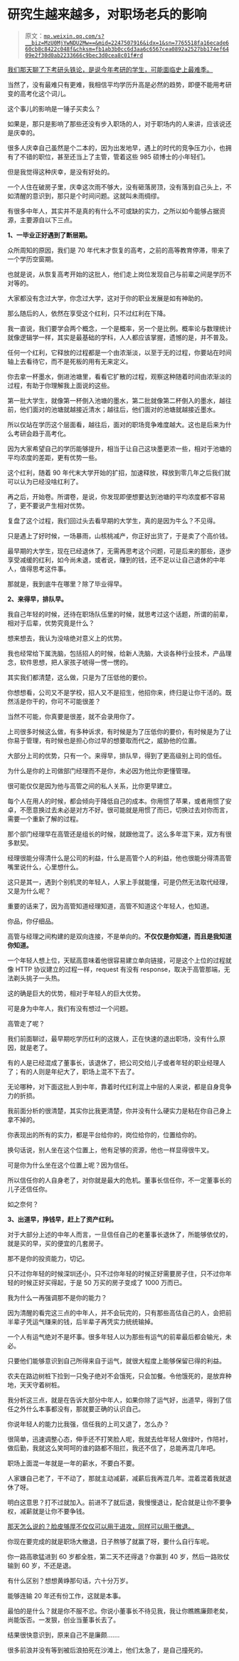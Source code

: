 # 研究生越来越多，对职场老兵的影响

> 原文：[`mp.weixin.qq.com/s?__biz=MzU0MjYwNDU2Mw==&mid=2247507916&idx=1&sn=7765518fa16ecade660cb8c8422c048f&chksm=fb1ab3b0cc6d3aa6c6567cea0892a2527bb174ef6409e2f30d0ab2233666c9bec3d0cea8c01f#rd`](http://mp.weixin.qq.com/s?__biz=MzU0MjYwNDU2Mw==&mid=2247507916&idx=1&sn=7765518fa16ecade660cb8c8422c048f&chksm=fb1ab3b0cc6d3aa6c6567cea0892a2527bb174ef6409e2f30d0ab2233666c9bec3d0cea8c01f#rd)

[我们那天聊了下考研头铁论，是说今年考研的学生，可能面临史上最难季。](http://mp.weixin.qq.com/s?__biz=MzU3NDc5Nzc0NQ==&mid=2247520457&idx=2&sn=a2dd1f04ece5771dc330c7d46b36ea72&chksm=fd2e3217ca59bb01cccbb3cd2b4a6d73564cb2003491fc4e117c44406a48c50c2287793fcab3&scene=21#wechat_redirect) 

当然了，没有最难只有更难，我相信平均学历升高是必然的趋势，即便不能用考研变的高考化这个词儿。 

这个事儿的影响是一锤子买卖么？ 

如果是，那只是影响了那些还没有步入职场的人，对于职场内的人来讲，应该说还是庆幸的。

很多人庆幸自己虽然是个二本的，因为出发地早，遇上的时代的竞争压力小，也拥有了不错的职位，甚至还当上了主管，管着这些 985 硕博士的小年轻们。

但是我觉得这种庆幸，是没有好处的。

一个人住在破房子里，庆幸这次雨不够大，没有砸落房顶，没有落到自己头上，不如清醒的意识到，那只是个时间问题。这就叫未雨绸缪。 

有很多中年人，其实并不是真的有什么不可或缺的实力，之所以如今能够占据资源，主要源自以下三点。 

**1、一毕业正好遇到了断层期。**

众所周知的原因，我们是 70 年代末才恢复的高考，之前的高等教育停滞，带来了一个学历空窗期。 

也就是说，从恢复高考开始的这批人，他们走上岗位发现自己与前辈之间是学历不对等的。 

大家都没有念过大学，你念过大学，这对于你的职业发展是如有神助的。 

那么随后的人，依然在享受这个红利，只不过红利在下降。 

我一直说，我们要学会两个概念，一个是概率，另一个是比例。概率论与数理统计就像逻辑学一样，其实是最基础的学科，人人都应该掌握，遗憾的是，并不普及。

任何一个红利，它释放的过程都是一个由浓渐淡，以至于无的过程，你要站在时间轴上去看待它，而不是死板的用有无来定义。 

你去拿一杯墨水，倒进池塘里，看看它扩散的过程，观察这种随着时间由浓渐淡的过程，有助于你理解我上面说的这些。

第一批大学生，就像第一杯倒入池塘的墨水，第二批就像第二杯倒入的墨水，越往前，他们面对的池塘就越接近清水；越往后，他们面对的池塘就越接近墨水。 

所以仅站在学历这个层面看，越往后，面对的职场竞争难度越大。这也是后来为什么考研会趋于高考化。

因为大家希望自己的学历能够提升，相当于让自己这块墨更浓一些，相对于池塘的平均浓度的差距，更有优势一些。

这个红利，随着 90 年代末大学开始的扩招，加速释放，释放到零几年之后我们就可以认为已经没啥红利了。 

再之后，开始卷。所谓卷，是说，你发现即便想要达到池塘的平均浓度都不容易了，更不要说产生相对优势。

复盘了这个过程，我们回过头去看早期的大学生，真的是因为牛么？不见得。 

只是遇上了好时候，一场暴雨，山核桃减产，你正好出货了，于是卖了个高价钱。

最早期的大学生，现在已经退休了，无需再思考这个问题，可是后来的那些，逐步享受减缓的红利，如今尚未退，或者说，赚到的钱，还不足以让自己退休的中年人，值得思考这件事。

那就是，我到底牛在哪里？除了毕业得早。 

**2、来得早，排队早。**

我自己年轻的时候，还待在职场队伍里的时候，就思考过这个话题，所谓的前辈，相对于后辈，优势究竟是什么？ 

想来想去，我认为没啥绝对意义上的优势。 

我也经常给下属洗脑，包括招人的时候，给新人洗脑，大谈各种行业技术，产品理念，软件思想，把人家孩子唬得一愣一愣的。 

其实我们都清楚，这么做，只是为了压低他的要价。 

你想想看，公司又不是学校，招人又不是招生，他招你来，终归是让你干活的。既然活是你干的，你可不可能很差？

当然不可能，你真要是很差，就不会录用你了。

上司很多时候这么做，有多种诉求，有时候是为了压低你的要价，有时候是为了让你易于管理，有时候也是担心你过早的想要取而代之，威胁他的位置。 

大部分上司的优势，只有一个。来得早，排队早，得到了更高级别上司的信任。 

为什么是你的上司做部门经理而不是你，未必因为他比你更懂管理。 

很可能仅仅是因为他与高管之间的私人关系，比你更早建立。

每个人在用人的时候，都会倾向于降低自己的成本。你用惯了苹果，或者用惯了安卓，不愿意换过去未必是对方不好。很可能就是用惯了而已，切换过去对你而言，需要一个重新了解的过程。

那个部门经理早在高管还是组长的时候，就跟他混了。这么多年混下来，双方有很多默契。 

经理很能分得清什么是公司的利益，什么是高管个人的利益，他也很能分得清高管嘴里说什么，心里想什么。 

这只是其一，遇到个别机灵的年轻人，人家上手就能懂，可是仍然无法取代经理，又是为什么呢？ 

重要的话来了，因为高管知道经理知道，高管不知道这个年轻人，也知道。

你品，你仔细品。

高管与经理之间构建的是双向连接，不是单向的。**不仅仅是你知道，而且是我知道你知道。** 

一个年轻人想上位，天赋高意味着他很容易建立单向链接，可是这个上位的过程就像 HTTP 协议建立的过程一样，request 有没有 response，取决于高管那端，无法剃头挑子一头热。

这的确是巨大的优势，相对于年轻人的巨大优势。 

可是身为中年人，我们有没有想过一个问题。

高管走了呢？

我们前面聊过，最早期吃学历红利的这拨人，正在快速的退出职场，没有什么原因，就是老了。

有的人是已经混成了董事长，该退休了，把公司交给儿子或者年轻的职业经理人了；有的人则是年纪大了，职场上混不下去了。 

无论哪种，对下面这批人到中年，靠着时代红利混上中层的人来说，都是自身竞争力的折损。 

我前面分析的很清楚，其实你比我更清楚，你并没有什么硬实力是粘在你自己身上拿不掉的。 

你表现出的所有的实力，都是平台给你的，岗位给你的，位置给你的。

换句话说，别人坐在这个位置上，他有足够的资源，他也一样显得很牛叉。

可是你为什么坐在这个位置上呢？因为信任。 

所以信任你的人自身老了，对你就是最大的危机。董事长信任你，不一定董事长的儿子还信任你。 

如之奈何？ 

**3、出道早，挣钱早，赶上了资产红利。**

对于大部分上述的中年人而言，一旦信任自己的老董事长退休了，所能够依仗的，就是买的早，买的便宜的几套房子。 

那不是你的投资能力，切记。 

只不过你年轻的时候深圳还小，只不过你年轻的时候正好需要房子住，只不过你年轻的时候正好买得起，于是 50 万买的房子变成了 1000 万而已。 

我为什么一再强调那不是你的能力？ 

因为清醒的看完这三点的中年人，并不会玩完的，只有那些高估自己的人，会把前半辈子凭运气赚来的钱，后半辈子再凭实力统统输掉。

一个人有运气绝对不是坏事。很多年轻人以为那些有运气的前辈最后都会输光，未必。 

只要他们能够意识到自己所得来自于运气，就很大程度上能够保留已得的利益。

农夫在路边树桩下捡到一只兔子绝对不会饿死，只会加餐。令他饿死的，是放弃种地，天天守着树桩。

我分析这三点，就是在告诉大部分中年人，如果你除了运气好，出道早，得到了信任之外什么本事都没有，那就要正确的认识自己。 

你说年轻人的能力比我强，信任我的上司又退了，怎么办？ 

很简单，迅速调整心态，伸手还不打笑脸人呢，我就去给年轻人做绿叶，作陪衬，做后勤，我就这么笑呵呵的谁的路都不阻拦，我还不信了，总能再混几年吧。

职场上面混一年就是一年的薪水，不要白不要。 

人家嫌自己老了，干不动了，那就主动减薪，减薪后我再混几年。混着混着我就退休了呀。

明白这意思？打不过就加入。前进不了就后退，我慢慢退让，配合就是让你不要争权，减薪就是让你不要争钱。 

[那天怎么说的？脸皮够厚不仅仅可以用于进攻，同样可以用于撤退。](http://mp.weixin.qq.com/s?__biz=MzU0MjYwNDU2Mw==&mid=2247507810&idx=1&sn=f3ac0e619f2aac647dbf16be35805f09&chksm=fb1ab31ecc6d3a0863f6ad556de03364e9fa3609280a9ab20780e5bb552fd0ccce6b1125c4a2&scene=21#wechat_redirect)

你现在要完成的就是职场大撤退，日子熬够了就赢了呀，要什么自行车呢。

你一路高歌猛进到 60 岁都全胜，第二天不还得退？你赢到 40 岁，然后一路败仗输到 60 岁，不还是退。 

有什么区别？想想黄峥那句话，六十分万岁。

能够连输 20 年还有份工作，这就是本事。 

最怕的是什么？就是你不服不忿。你说小董事长不待见我，我让你瞧瞧廉颇老矣，尚能饭否。一发狠，创业当董事长去了。 

结果很快意识到，原来自己不是廉颇.......

很多前浪并没有等到被后浪拍死在沙滩上，他们太急了，是自己撞死的。
